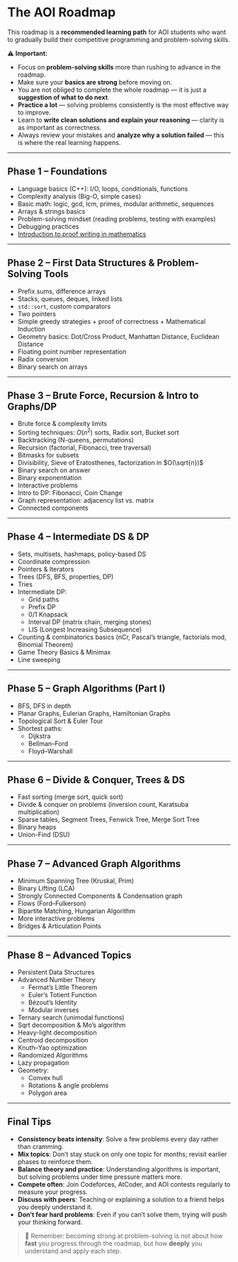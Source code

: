 # The AOI Roadmap

This roadmap is a **recommended learning path** for AOI students who want to gradually build their competitive programming and problem-solving skills.  

⚠️ **Important:**  

- Focus on **problem-solving skills** more than rushing to advance in the roadmap.  
- Make sure your **basics are strong** before moving on.  
- You are not obliged to complete the whole roadmap — it is just a **suggestion of what to do next**.  
- **Practice a lot** — solving problems consistently is the most effective way to improve.  
- Learn to **write clean solutions and explain your reasoning** — clarity is as important as correctness.  
- Always review your mistakes and **analyze why a solution failed** — this is where the real learning happens.  

---

## Phase 1 – Foundations

- Language basics (C++): I/O, loops, conditionals, functions  
- Complexity analysis (Big-O, simple cases)  
- Basic math: logic, gcd, lcm, primes, modular arithmetic, sequences  
- Arrays & strings basics  
- Problem-solving mindset (reading problems, testing with examples)  
- Debugging practices  
- [Introduction to proof writing in mathematics](math/proof-writing.md)  

---

## Phase 2 – First Data Structures & Problem-Solving Tools

- Prefix sums, difference arrays  
- Stacks, queues, deques, linked lists  
- `std::sort`, custom comparators  
- Two pointers  
- Simple greedy strategies + proof of correctness + Mathematical Induction  
- Geometry basics: Dot/Cross Product, Manhattan Distance, Euclidean Distance  
- Floating point number representation  
- Radix conversion  
- Binary search on arrays  

---

## Phase 3 – Brute Force, Recursion & Intro to Graphs/DP

- Brute force & complexity limits  
- Sorting techniques: $O(n^2)$ sorts, Radix sort, Bucket sort  
- Backtracking (N-queens, permutations)  
- Recursion (factorial, Fibonacci, tree traversal)  
- Bitmasks for subsets  
- Divisibility, Sieve of Eratosthenes, factorization in $O(\sqrt{n})$  
- Binary search on answer  
- Binary exponentiation  
- Interactive problems  
- Intro to DP: Fibonacci, Coin Change  
- Graph representation: adjacency list vs. matrix  
- Connected components  

---

## Phase 4 – Intermediate DS & DP

- Sets, multisets, hashmaps, policy-based DS  
- Coordinate compression  
- Pointers & Iterators  
- Trees (DFS, BFS, properties, DP)  
- Tries  
- Intermediate DP:  
    * Grid paths  
    * Prefix DP  
    * 0/1 Knapsack  
    * Interval DP (matrix chain, merging stones)  
    * LIS (Longest Increasing Subsequence)  
- Counting & combinatorics basics (nCr, Pascal’s triangle, factorials mod, Binomial Theorem)  
- Game Theory Basics & Minimax  
- Line sweeping  

---

## Phase 5 – Graph Algorithms (Part I)

- BFS, DFS in depth  
- Planar Graphs, Eulerian Graphs, Hamiltonian Graphs  
- Topological Sort & Euler Tour  
- Shortest paths:  
    * Dijkstra  
    * Bellman–Ford  
    * Floyd–Warshall  

---

## Phase 6 – Divide & Conquer, Trees & DS

- Fast sorting (merge sort, quick sort)  
- Divide & conquer on problems (inversion count, Karatsuba multiplication)  
- Sparse tables, Segment Trees, Fenwick Tree, Merge Sort Tree  
- Binary heaps  
- Union-Find (DSU)  

---

## Phase 7 – Advanced Graph Algorithms

- Minimum Spanning Tree (Kruskal, Prim)  
- Binary Lifting (LCA)  
- Strongly Connected Components & Condensation graph  
- Flows (Ford–Fulkerson)  
- Bipartite Matching, Hungarian Algorithm  
- More interactive problems  
- Bridges & Articulation Points  

---

## Phase 8 – Advanced Topics

- Persistent Data Structures  
- Advanced Number Theory
    * Fermat’s Little Theorem  
    * Euler’s Totient Function  
    * Bézout’s Identity  
    * Modular inverses  
- Ternary search (unimodal functions)  
- Sqrt decomposition & Mo’s algorithm  
- Heavy-light decomposition  
- Centroid decomposition  
- Knuth–Yao optimization  
- Randomized Algorithms  
- Lazy propagation  
- Geometry:  
    * Convex hull  
    * Rotations & angle problems  
    * Polygon area  

---

## Final Tips

- **Consistency beats intensity**: Solve a few problems every day rather than cramming.  
- **Mix topics**: Don’t stay stuck on only one topic for months; revisit earlier phases to reinforce them.  
- **Balance theory and practice**: Understanding algorithms is important, but solving problems under time pressure matters more.  
- **Compete often**: Join Codeforces, AtCoder, and AOI contests regularly to measure your progress.  
- **Discuss with peers**: Teaching or explaining a solution to a friend helps you deeply understand it.  
- **Don’t fear hard problems**: Even if you can’t solve them, trying will push your thinking forward.  

> 🚀 Remember: becoming strong at problem-solving is not about how **fast** you progress through the roadmap, but how **deeply** you understand and apply each step.  

